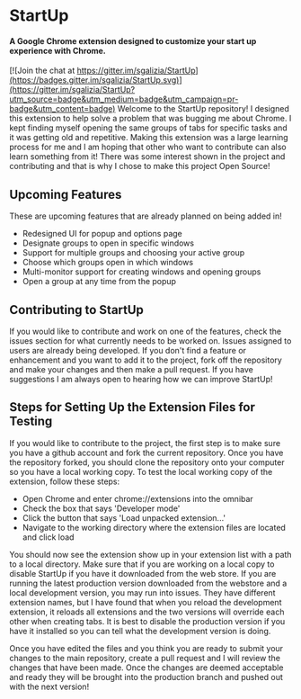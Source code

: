 # StartUp
#### A Google Chrome extension designed to customize your start up experience with Chrome.

[![Join the chat at https://gitter.im/sgalizia/StartUp](https://badges.gitter.im/sgalizia/StartUp.svg)](https://gitter.im/sgalizia/StartUp?utm_source=badge&utm_medium=badge&utm_campaign=pr-badge&utm_content=badge)
Welcome to the StartUp repository! I designed this extension to help solve a problem that was bugging me about Chrome. I kept finding myself opening the same groups of tabs for specific tasks and it was getting old and repetitive. Making this extension was a large learning process for me and I am hoping that other who want to contribute can also learn something from it! There was some interest shown in the project and contributing and that is why I chose to make this project Open Source!

## Upcoming Features
 These are upcoming features that are already planned on being added in!

- Redesigned UI for popup and options page
- Designate groups to open in specific windows
- Support for multiple groups and choosing your active group
- Choose which groups open in which windows
- Multi-monitor support for creating windows and opening groups
- Open a group at any time from the popup

## Contributing to StartUp
If you would like to contribute and work on one of the features, check the issues section for what currently needs to be worked on. Issues assigned to users are already being developed. If you don't find a feature or enhancement and you want to add it to the project, fork off the repository and make your changes and then make a pull request. If you have suggestions I am always open to hearing how we can improve StartUp!

## Steps for Setting Up the Extension Files for Testing
If you would like to contribute to the project, the first step is to make sure you have a github account and fork the current repository. Once you have the repository forked, you should clone the repository onto your computer so you have a local working copy. To test the local working copy of the extension, follow these steps:
- Open Chrome and enter chrome://extensions into the omnibar
- Check the box that says 'Developer mode'
- Click the button that says 'Load unpacked extension...'
- Navigate to the working directory where the extension files are located and click load

You should now see the extension show up in your extension list with a path to a local directory. Make sure that if you are working on a local copy to disable StartUp if you have it downloaded from the web store. If you are running the latest production version downloaded from the webstore and a local development version, you may run into issues. They have different extension names, but I have found that when you reload the development extension, it reloads all extensions and the two versions will override each other when creating tabs. It is best to disable the production version if you have it installed so you can tell what the development version is doing.

Once you have edited the files and you think you are ready to submit your changes to the main repository, create a pull request and I will review the changes that have been made. Once the changes are deemed acceptable and ready they will be brought into the production branch and pushed out with the next version!

